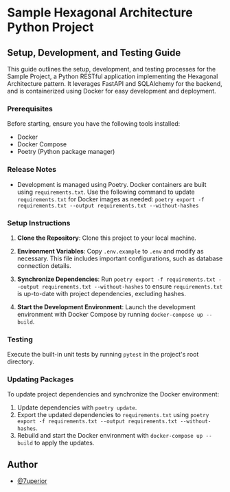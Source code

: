 # Sample Hexagonal Architecture Python Project
## Setup, Development, and Testing Guide

This guide outlines the setup, development, and testing processes for the Sample Project, a Python RESTful application implementing the Hexagonal Architecture pattern. It leverages FastAPI and SQLAlchemy for the backend, and is containerized using Docker for easy development and deployment.

### Prerequisites

Before starting, ensure you have the following tools installed:

- Docker
- Docker Compose
- Poetry (Python package manager)

### Release Notes

- Development is managed using Poetry. Docker containers are built using `requirements.txt`. Use the following command to update `requirements.txt` for Docker images as needed: `poetry export -f requirements.txt --output requirements.txt --without-hashes`

### Setup Instructions

1. **Clone the Repository**: Clone this project to your local machine.

2. **Environment Variables**: Copy `.env.example` to `.env` and modify as necessary. This file includes important configurations, such as database connection details.

3. **Synchronize Dependencies**: Run `poetry export -f requirements.txt --output requirements.txt --without-hashes` to ensure `requirements.txt` is up-to-date with project dependencies, excluding hashes.

4. **Start the Development Environment**: Launch the development environment with Docker Compose by running `docker-compose up --build`.

### Testing

Execute the built-in unit tests by running `pytest` in the project's root directory.

### Updating Packages

To update project dependencies and synchronize the Docker environment:

1. Update dependencies with `poetry update`.
2. Export the updated dependencies to `requirements.txt` using `poetry export -f requirements.txt --output requirements.txt --without-hashes`.
3. Rebuild and start the Docker environment with `docker-compose up --build` to apply the updates.

## Author

- [@7uperior](https://github.com/7uperior)